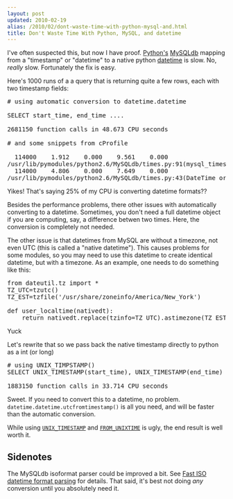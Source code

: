 ```yaml
---
layout: post
updated: 2010-02-19
alias: /2010/02/dont-waste-time-with-python-mysql-and.html
title: Don't Waste Time With Python, MySQL, and datetime
---
```

<p>I've often suspected this, but now I have proof.  <a href="http://www.python.org/">Python's</a> <a href="http://sourceforge.net/projects/mysql-python/">MySQLdb</a>
mapping from a "timestamp" or "datetime" to a native python <a href="http://docs.python.org/library/datetime.html#datetime.datetime">datetime</a>
is slow.  No, <i>really</i> slow.  Fortunately the fix is easy.</p>

<p>Here's 1000 runs of a a query that is returning quite a few rows,
each with two timestamp fields:
</p>

<pre>
# using automatic conversion to datetime.datetime

SELECT start_time, end_time ....

2681150 function calls in 48.673 CPU seconds

# and some snippets from cProfile

  114000    1.912    0.000    9.561    0.000
/usr/lib/pymodules/python2.6/MySQLdb/times.py:91(mysql_timestamp_converter)
  114000    4.806    0.000    7.649    0.000
/usr/lib/pymodules/python2.6/MySQLdb/times.py:43(DateTime_or_None)
</pre>

<p>Yikes! That's saying 25% of my CPU is converting datetime formats??</p>

<p>Besides the performance problems, there other issues with
automatically converting to a datetime.  Sometimes, you don't need a
full datetime object if you are computing, say, a difference betwen
two times.  Here, the conversion is completely not needed.
</p>

<p>The other issue is that datetimes from MySQL are without a timezone, not
even UTC (this is called a "native datetime").  This causes problems
for some modules, so you may need to use this datetime to create
identical datetime, but with a timezone.  As an example, one needs to
do something like this:</p>

<pre>
from dateutil.tz import *
TZ_UTC=tzutc()
TZ_EST=tzfile('/usr/share/zoneinfo/America/New_York')

def user_localtime(nativedt):
    return nativedt.replace(tzinfo=TZ_UTC).astimezone(TZ_EST)
</pre>

<p>Yuck</p>

<p> Let's rewrite that so we pass back the native timestamp directly
to python as a int (or long)</p>

<pre>
# using UNIX_TIMPSTAMP()
SELECT UNIX_TIMESTAMP(start_time), UNIX_TIMESTAMP(end_time) .....

1883150 function calls in 33.714 CPU seconds
</pre>

<p>Sweet.  If you need to convert this to a datetime, no problem.
<code>datetime.datetime.utcfromtimestamp()</code> is all you need, and
will be faster than the automatic conversion.</p>

<p>While using <a
href="http://dev.mysql.com/doc/refman/5.1/en/date-and-time-functions.html#function_unix-timestamp"><code>UNIX_TIMESTAMP</code></a>
and <a
href="http://dev.mysql.com/doc/refman/5.1/en/date-and-time-functions.html#function_from-unixtime"><code>FROM_UNIXTIME</code></a>
is ugly, the end result is well worth it.</p>

<h2>Sidenotes</h2>

<p>The MySQLdb isoformat parser could be improved a bit.  See <a href="http://blog.client9.com/2010/02/fast-iso-datetime-format-parsing-in.html">Fast ISO datetime format parsing</a> for details.   That said, it's best not doing <i>any</i> conversion until you absolutely need it.
</p>
